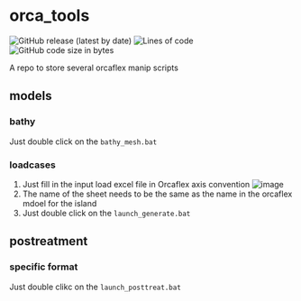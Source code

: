 # orca_tools
![GitHub release (latest by date)](https://img.shields.io/github/v/release/pacourbet/orca_tools?display_name=tag&style=plastic)
![Lines of code](https://img.shields.io/tokei/lines/github/pacourbet/orca_tools?style=plastic)
![GitHub code size in bytes](https://img.shields.io/github/languages/code-size/pacourbet/orca_tools?style=plastic)

A repo to store several orcaflex manip scripts

## models

### bathy
Just double click on the `bathy_mesh.bat`

### loadcases
1. Just fill in the input load excel file in Orcaflex axis convention
![image](https://user-images.githubusercontent.com/44846069/168990534-af93f0b9-4de0-4c3d-b16b-9b57e63466e4.png)
2. The name of the sheet needs to be the same as the name in the orcaflex mdoel for the island
3. Just double click on the `launch_generate.bat`

## postreatment

### specific format
Just double clikc on the `launch_posttreat.bat`
